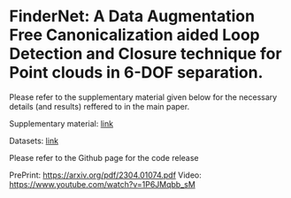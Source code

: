 # FinderNet: A Data Augmentation Free Canonicalization aided Loop Detection and Closure technique for Point clouds in 6-DOF separation.

Please refer to the supplementary material given below for the necessary details (and results) reffered to in the main paper. 

Supplementary material: [link](https://drive.google.com/file/d/1LibsAML9UY7IgZPuWi8RPVeyYQW-VWfS/view?usp=sharing)

Datasets: [link](https://zenodo.org/record/7819087)

Please refer to the Github page for the code release 

PrePrint: https://arxiv.org/pdf/2304.01074.pdf
Video: https://www.youtube.com/watch?v=1P6JMqbb_sM


